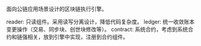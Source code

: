 面向公链应用场景设计的区块链执行引擎。

reader: 只读组件。采用读写分离设计，降低代码复杂度。
ledger: 统一收敛账本变更操作（交易、同步块、创世块修改等）。
contract: 系统合约，考虑到系统合约和链强相关，放到引擎中实现，注册到合约组件。
